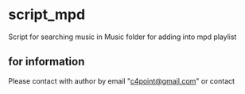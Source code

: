 # script_mpd
Script for searching music in Music folder for adding into mpd playlist

## for information
Please contact with author by email "c4point@gmail.com" or contact
